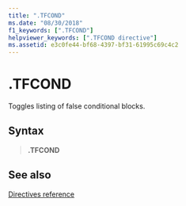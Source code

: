 ```yaml
---
title: ".TFCOND"
ms.date: "08/30/2018"
f1_keywords: [".TFCOND"]
helpviewer_keywords: [".TFCOND directive"]
ms.assetid: e3c0fe44-bf68-4397-bf31-61995c69c4c2
---
```

# .TFCOND

Toggles listing of false conditional blocks.

## Syntax

> **.TFCOND**

## See also

[Directives reference](directives-reference.md)
